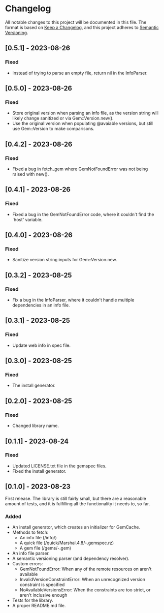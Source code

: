 # Changelog
All notable changes to this project will be documented in this file.
The format is based on [Keep a Changelog](https://keepachangelog.com/en/1.0.0/),
and this project adheres to [Semantic Versioning](https://semver.org/spec/v2.0.0.html).

## [0.5.1] - 2023-08-26
### Fixed
- Instead of trying to parse an empty file, return nil in the InfoParser.

## [0.5.0] - 2023-08-26
### Fixed
- Store original version when parsing an info file, as the version string will likely change sanitized or via Gem::Version.new().
- Use the original version when populating @avaiable versions, but still use Gem::Version to make comparisons.

## [0.4.2] - 2023-08-26
### Fixed
- Fixed a bug in fetch_gem where GemNotFoundError was not being raised with new().

## [0.4.1] - 2023-08-26
### Fixed
- Fixed a bug in the GemNotFoundError code, where it couldn't find the 'host' variable.

## [0.4.0] - 2023-08-26
### Fixed
- Sanitize version string inputs for Gem::Version.new.

## [0.3.2] - 2023-08-25
### Fixed
- Fix a bug in the InfoParser, where it couldn't handle multiple dependencies in an info file.

## [0.3.1] - 2023-08-25
### Fixed
- Update web info in spec file.

## [0.3.0] - 2023-08-25
### Fixed
- The install generator.

## [0.2.0] - 2023-08-25
### Fixed
- Changed library name.

## [0.1.1] - 2023-08-24
### Fixed
- Updated LICENSE.txt file in the gemspec files.
- Fixed the install generator.

## [0.1.0] - 2023-08-23
First release. The library is still fairly small, but there are a reasonable amount of tests, and
it is fulfilling all the functionality it needs to, so far.
### Added
- An install generator, which creates an initializer for GemCache.
- Methods to fetch:
  - An info file (<host>/info/<gem>)
  - A quick file (<host>/quick/Marshal.4.8/<gem>-<version>.gemspec.rz)
  - A gem file (<host>/gems/<gem>-<version>.gem)
- An info file parser.
- A semantic versioning parser (and dependency resolver).
- Custom errors:
  - GemNotFoundError: When any of the remote resources on <host> aren't available
  - InvalidVersionConstraintError: When an unrecognized version constraint is specified
  - NoAvailableVersionsError: When the constraints are too strict, or aren't inclusive enough
- Tests for the library.
- A proper README.md file.
